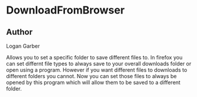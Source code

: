 # DownloadFromBrowser
## Author 
Logan Garber

Allows you to set a specific folder to save different files to.
In firefox you can set differnt file types to always save to your overall downloads folder or open using a program. However if you want different files to downloads to different folders you cannot. Now you can set those files to always be opened by this program which will allow them to be saved to a different folder.
